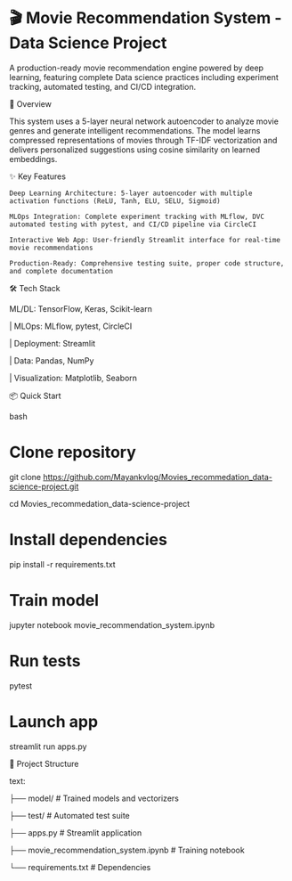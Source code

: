 
#  🎬 Movie Recommendation System - Data Science Project

A production-ready movie recommendation engine powered by deep learning, featuring complete Data science practices including experiment tracking, automated testing, and CI/CD integration.


🚀 Overview

This system uses a 5-layer neural network autoencoder to analyze movie genres and generate intelligent recommendations. The model learns compressed representations of movies through TF-IDF vectorization and delivers personalized suggestions using cosine similarity on learned embeddings.


✨ Key Features

    Deep Learning Architecture: 5-layer autoencoder with multiple activation functions (ReLU, Tanh, ELU, SELU, Sigmoid)

    MLOps Integration: Complete experiment tracking with MLflow, DVC  automated testing with pytest, and CI/CD pipeline via CircleCI

    Interactive Web App: User-friendly Streamlit interface for real-time movie recommendations

    Production-Ready: Comprehensive testing suite, proper code structure, and complete documentation

🛠️ Tech Stack

ML/DL: TensorFlow, Keras, Scikit-learn 

| MLOps: MLflow, pytest, CircleCI

| Deployment: Streamlit 

| Data: Pandas, NumPy 

| Visualization: Matplotlib, Seaborn

📦 Quick Start

bash
# Clone repository
git clone https://github.com/Mayankvlog/Movies_recommedation_data-science-project.git

cd Movies_recommedation_data-science-project

# Install dependencies
pip install -r requirements.txt

# Train model
jupyter notebook movie_recommendation_system.ipynb

# Run tests
pytest

# Launch app
streamlit run apps.py

🎯 Project Structure

text:

├── model/                  # Trained models and vectorizers

├── test/                   # Automated test suite

├── apps.py                  # Streamlit application

├── movie_recommendation_system.ipynb  # Training notebook

└── requirements.txt        # Dependencies





